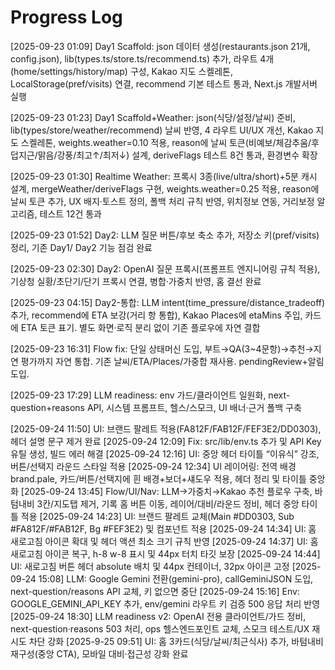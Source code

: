 # Progress Log


[2025-09-23 01:09] Day1 Scaffold: json 데이터 생성(restaurants.json 21개, config.json), lib(types.ts/store.ts/recommend.ts) 추가, 라우트 4개(home/settings/history/map) 구성, Kakao 지도 스켈레톤, LocalStorage(pref/visits) 연결, recommend 기본 테스트 통과, Next.js 개발서버 실행

[2025-09-23 01:23] Day1 Scaffold+Weather: json(식당/설정/날씨) 준비, lib(types/store/weather/recommend) 날씨 반영, 4 라우트 UI/UX 개선, Kakao 지도 스켈레톤, weights.weather=0.10 적용, reason에 날씨 토큰(비예보/체감추움/후덥지근/맑음/강풍/최고↑/최저↓) 설계, deriveFlags 테스트 8건 통과, 환경변수 확장

[2025-09-23 01:30] Realtime Weather: 프록시 3종(live/ultra/short)+5분 캐시 설계, mergeWeather/deriveFlags 구현, weights.weather=0.25 적용, reason에 날씨 토큰 추가, UX 배지·토스트 정의, 폴백 처리 규칙 반영, 위치정보 연동, 거리보정 알고리즘, 테스트 12건 통과

[2025-09-23 01:52] Day2: LLM 질문 버튼/후보 축소 추가, 저장소 키(pref/visits) 정리, 기존 Day1/
Day2 기능 점검 완료

[2025-09-23 02:30] Day2: OpenAI 질문 프록시(프롬프트 엔지니어링 규칙 적용), 기상청 실황/초단기/단기 프록시 연결, 병합·가중치 반영, 홈 결선 완료

[2025-09-23 04:15] Day2-통합: LLM intent(time_pressure/distance_tradeoff) 추가, recommend에 ETA 보강(거리 항 통합), Kakao Places에 etaMins 주입, 카드에 ETA 토큰 표기. 별도 화면·로직 분리 없이 기존 플로우에 자연 결합

[2025-09-23 16:31] Flow fix: 단일 상태머신 도입, 부트→QA(3~4문항)→추천→지연 평가까지 자연 통합. 기존 날씨/ETA/Places/가중합 재사용. pendingReview+알림 도입.

[2025-09-23 17:29] LLM readiness: env 가드/클라이언트 일원화, next-question+reasons API, 시스템 프롬프트, 헬스/스모크, UI 배너·근거 폴백 구축




[2025-09-24 11:50] UI: 브랜드 팔레트 적용(FA812F/FAB12F/FEF3E2/DD0303), 헤더 설명 문구 제거 완료
[2025-09-24 12:09] Fix: src/lib/env.ts 추가 및 API Key 유틸 생성, 빌드 에러 해결
[2025-09-24 12:16] UI: 중앙 헤더 타이틀 “이유식” 강조, 버튼/선택지 라운드 스타일 적용
[2025-09-24 12:34] UI 레이어링: 전역 배경 brand.pale, 카드/버튼/선택지에 흰 배경+보더+섀도우 적용, 헤더 정리 및 타이틀 중앙화
[2025-09-24 13:45] Flow/UI/Nav: LLM→가중치→Kakao 추천 플로우 구축, 바텀내비 3칸/지도탭 제거, 기록 홈 버튼 이동, 레이어/대비/라운드 정비, 헤더 중앙 타이틀 적용
[2025-09-24 14:23] UI: 브랜드 팔레트 교체(Main #DD0303, Sub #FA812F/#FAB12F, Bg #FEF3E2) 및 컴포넌트 적용
[2025-09-24 14:34] UI: 홈 새로고침 아이콘 확대 및 헤더 액션 최소 크기 규칙 반영
[2025-09-24 14:37] UI: 홈 새로고침 아이콘 복구, h-8 w-8 표시 및 44px 터치 타깃 보장
[2025-09-24 14:44] UI: 새로고침 버튼 헤더 absolute 배치 및 44px 컨테이너, 32px 아이콘 고정
[2025-09-24 15:08] LLM: Google Gemini 전환(gemini-pro), callGeminiJSON 도입, next-question/reasons API 교체, 키 없으면 중단
[2025-09-24 15:16] Env: GOOGLE_GEMINI_API_KEY 추가, env/gemini 라우트 키 검증 500 응답 처리 반영
[2025-09-24 18:30] LLM readiness v2: OpenAI 전용 클라이언트/가드 정비, next-question·reasons 503 처리, ops 헬스엔드포인트 교체, 스모크 테스트/UX 재시도 차단 강화
[2025-9-25 09:51] UI: 홈 3카드(식당/날씨/최근식사) 추가, 바텀내비 재구성(중앙 CTA), 모바일 대비·접근성 강화 완료
